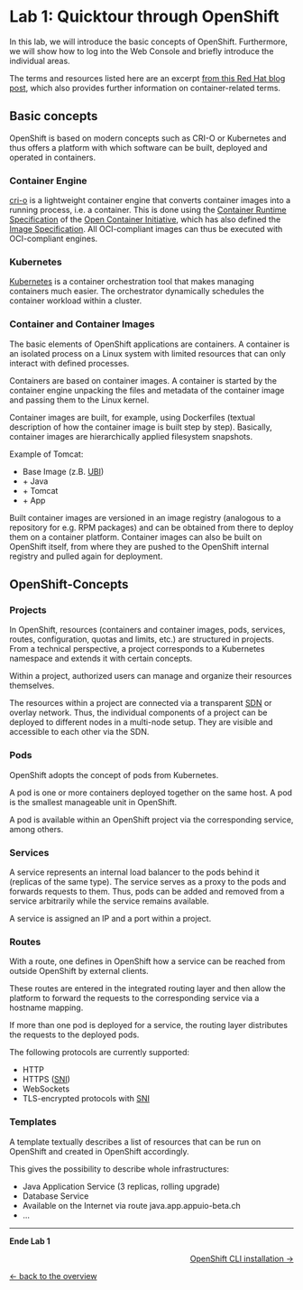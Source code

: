 # Lab 1: Quicktour through OpenShift

In this lab, we will introduce the basic concepts of OpenShift. Furthermore, we will show how to log into the Web Console and briefly introduce the individual areas.

The terms and resources listed here are an excerpt [from this Red Hat blog post](https://developers.redhat.com/blog/2018/02/22/container-terminology-practical-introduction/), which also provides further information on container-related terms.


## Basic concepts

OpenShift is based on modern concepts such as CRI-O or Kubernetes and thus offers a platform with which software can be built, deployed and operated in containers.


### Container Engine

[cri-o](https://cri-o.io/) is a lightweight container engine that converts container images into a running process, i.e. a container. This is done using the [Container Runtime Specification](https://github.com/opencontainers/runtime-spec) of the [Open Container Initiative](https://www.opencontainers.org/), which has also defined the [Image Specification](https://github.com/opencontainers/image-spec). All OCI-compliant images can thus be executed with OCI-compliant engines.


### Kubernetes

[Kubernetes](http://kubernetes.io/) is a container orchestration tool that makes managing containers much easier. The orchestrator dynamically schedules the container workload within a cluster.


### Container and Container Images

The basic elements of OpenShift applications are containers. A container is an isolated process on a Linux system with limited resources that can only interact with defined processes.

Containers are based on container images. A container is started by the container engine unpacking the files and metadata of the container image and passing them to the Linux kernel.

Container images are built, for example, using Dockerfiles (textual description of how the container image is built step by step). Basically, container images are hierarchically applied filesystem snapshots.

Example of Tomcat:

- Base Image (z.B. [UBI](https://www.redhat.com/en/blog/introducing-red-hat-universal-base-image))
- \+ Java
- \+ Tomcat
- \+ App

Built container images are versioned in an image registry (analogous to a repository for e.g. RPM packages) and can be obtained from there to deploy them on a container platform.
Container images can also be built on OpenShift itself, from where they are pushed to the OpenShift internal registry and pulled again for deployment.


## OpenShift-Concepts
### Projects

In OpenShift, resources (containers and container images, pods, services, routes, configuration, quotas and limits, etc.) are structured in projects. From a technical perspective, a project corresponds to a Kubernetes namespace and extends it with certain concepts.

Within a project, authorized users can manage and organize their resources themselves.

The resources within a project are connected via a transparent [SDN](https://de.wikipedia.org/wiki/Software-defined_networking) or overlay network. Thus, the individual components of a project can be deployed to different nodes in a multi-node setup. They are visible and accessible to each other via the SDN.


### Pods

OpenShift adopts the concept of pods from Kubernetes.

A pod is one or more containers deployed together on the same host. A pod is the smallest manageable unit in OpenShift.

A pod is available within an OpenShift project via the corresponding service, among others.


### Services

A service represents an internal load balancer to the pods behind it (replicas of the same type). The service serves as a proxy to the pods and forwards requests to them. Thus, pods can be added and removed from a service arbitrarily while the service remains available.

A service is assigned an IP and a port within a project.


### Routes

With a route, one defines in OpenShift how a service can be reached from outside OpenShift by external clients.

These routes are entered in the integrated routing layer and then allow the platform to forward the requests to the corresponding service via a hostname mapping.

If more than one pod is deployed for a service, the routing layer distributes the requests to the deployed pods.

The following protocols are currently supported:

- HTTP
- HTTPS ([SNI](https://en.wikipedia.org/wiki/Server_Name_Indication))
- WebSockets
- TLS-encrypted protocols with [SNI](https://en.wikipedia.org/wiki/Server_Name_Indication)


### Templates

A template textually describes a list of resources that can be run on OpenShift and created in OpenShift accordingly.

This gives the possibility to describe whole infrastructures:

- Java Application Service (3 replicas, rolling upgrade)
- Database Service
- Available on the Internet via route java.app.appuio-beta.ch
- ...

---

__Ende Lab 1__

<p width="100px" align="right"><a href="02_cli.md">OpenShift CLI installation →</a></p>

[← back to the overview](../README.md)
